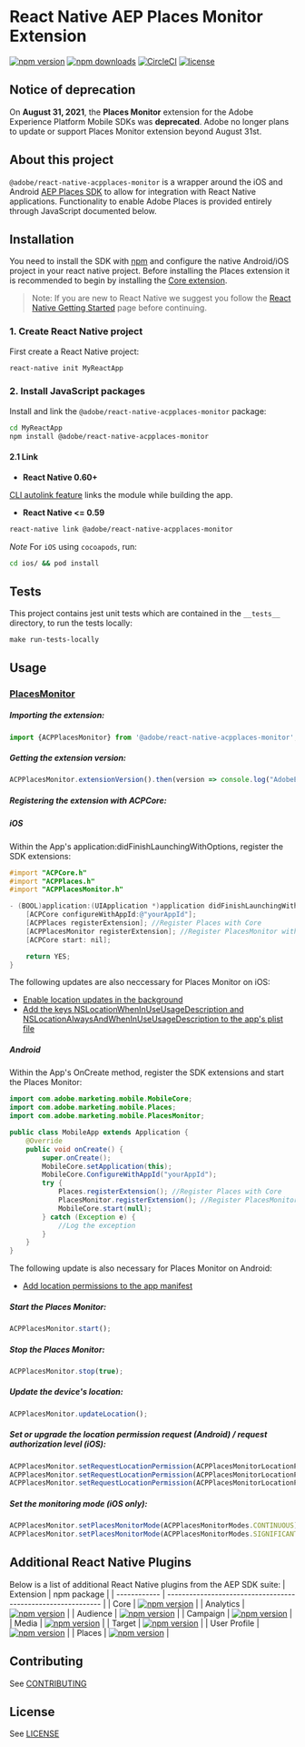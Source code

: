 # React Native AEP Places Monitor Extension

[![npm version](https://badge.fury.io/js/%40adobe%2Freact-native-acpplaces-monitor.svg)](https://www.npmjs.com/package/@adobe/react-native-acpplaces-monitor) 
[![npm downloads](https://img.shields.io/npm/dm/@adobe/react-native-acpplaces-monitor)](https://www.npmjs.com/package/@adobe/react-native-acpplaces-monitor)
[![CircleCI](https://img.shields.io/circleci/project/github/adobe/react-native-acpplaces-monitor/main.svg?logo=circleci)](https://circleci.com/gh/adobe/workflows/react-native-acpplaces-monitor) 
[![license](https://img.shields.io/npm/l/@adobe/react-native-acpplaces-monitor.svg)](https://github.com/adobe/react-native-acpplaces-monitor/blob/main/LICENSE)

## Notice of deprecation

On **August 31, 2021**, the **Places Monitor** extension for the Adobe Experience Platform Mobile SDKs was **deprecated**. Adobe no longer plans to update or support Places Monitor extension beyond August 31st.

## About this project

`@adobe/react-native-acpplaces-monitor` is a wrapper around the iOS and Android [AEP Places SDK](https://aep-sdks.gitbook.io/docs/using-mobile-extensions/adobe-places) to allow for integration with React Native applications. Functionality to enable Adobe Places is provided entirely through JavaScript documented below.

## Installation

You need to install the SDK with [npm](https://www.npmjs.com/) and configure the native Android/iOS project in your react native project. Before installing the Places extension it is recommended to begin by installing the [Core extension](https://github.com/adobe/react-native-acpcore).

> Note: If you are new to React Native we suggest you follow the [React Native Getting Started](<https://facebook.github.io/react-native/docs/getting-started.html>) page before continuing.

### 1. Create React Native project

First create a React Native project:

```bash
react-native init MyReactApp
```

### 2. Install JavaScript packages

Install and link the `@adobe/react-native-acpplaces-monitor` package:

```bash
cd MyReactApp
npm install @adobe/react-native-acpplaces-monitor
```

#### 2.1 Link
- **React Native 0.60+**


[CLI autolink feature](https://github.com/react-native-community/cli/blob/master/docs/autolinking.md) links the module while building the app.


- **React Native <= 0.59**


```bash
react-native link @adobe/react-native-acpplaces-monitor
```

*Note* For `iOS` using `cocoapods`, run:

```bash
cd ios/ && pod install
```

## Tests
This project contains jest unit tests which are contained in the `__tests__` directory, to run the tests locally:
```
make run-tests-locally
```

## Usage

### [PlacesMonitor](https://docs.adobe.com/content/help/en/places/using/places-ext-aep-sdks/places-monitor-extension/places-monitor-extension.html)

##### Importing the extension:
```javascript
import {ACPPlacesMonitor} from '@adobe/react-native-acpplaces-monitor';
```

##### Getting the extension version:

```javascript
ACPPlacesMonitor.extensionVersion().then(version => console.log("AdobeExperienceSDK: ACPPlacesMonitor version: " + version));
```

##### Registering the extension with ACPCore:

##### **iOS**
Within the App's application:didFinishLaunchingWithOptions, register the SDK extensions:
```objective-c
#import "ACPCore.h"
#import "ACPPlaces.h"
#import "ACPPlacesMonitor.h"

- (BOOL)application:(UIApplication *)application didFinishLaunchingWithOptions:(NSDictionary*)launchOptions {
    [ACPCore configureWithAppId:@"yourAppId"];
    [ACPPlaces registerExtension]; //Register Places with Core
    [ACPPlacesMonitor registerExtension]; //Register PlacesMonitor with Core
    [ACPCore start: nil];

    return YES;
}
```
The following updates are also neccessary for Places Monitor on iOS:

- [Enable location updates in the background](https://docs.adobe.com/content/help/en/places/using/places-ext-aep-sdks/places-monitor-extension/using-places-monitor-extension.html#enable-location-updates-background)
- [Add the keys NSLocationWhenInUseUsageDescription and NSLocationAlwaysAndWhenInUseUsageDescription to the app's plist file](https://docs.adobe.com/content/help/en/places/using/places-ext-aep-sdks/places-monitor-extension/using-places-monitor-extension.html#configuring-the-plist-keys)

##### **Android**

Within the App's OnCreate method, register the SDK extensions and start the Places Monitor:
```java
import com.adobe.marketing.mobile.MobileCore;
import com.adobe.marketing.mobile.Places;
import com.adobe.marketing.mobile.PlacesMonitor;

public class MobileApp extends Application {
    @Override
    public void onCreate() {
        super.onCreate();
        MobileCore.setApplication(this);
        MobileCore.ConfigureWithAppId("yourAppId");
        try {
            Places.registerExtension(); //Register Places with Core
            PlacesMonitor.registerExtension(); //Register PlacesMonitor with Core
            MobileCore.start(null);
        } catch (Exception e) {
            //Log the exception
        }
    }
}
```
The following update is also necessary for Places Monitor on Android:

- [Add location permissions to the app manifest](https://docs.adobe.com/content/help/en/places/using/places-ext-aep-sdks/places-monitor-extension/using-places-monitor-extension.html#add-permissions-to-the-manifest)


##### Start the Places Monitor:

```js
ACPPlacesMonitor.start();
```
##### Stop the Places Monitor:
```js
ACPPlacesMonitor.stop(true);
```

##### Update the device's location:
```js
ACPPlacesMonitor.updateLocation();
```
##### Set or upgrade the location permission request (Android) / request authorization level (iOS):
```js
ACPPlacesMonitor.setRequestLocationPermission(ACPPlacesMonitorLocationPermission.ALWAYS_ALLOW);
ACPPlacesMonitor.setRequestLocationPermission(ACPPlacesMonitorLocationPermission.WHILE_USING_APP);
ACPPlacesMonitor.setRequestLocationPermission(ACPPlacesMonitorLocationPermission.NONE);
```
##### Set the monitoring mode (iOS only):
```js
ACPPlacesMonitor.setPlacesMonitorMode(ACPPlacesMonitorModes.CONTINUOUS);
ACPPlacesMonitor.setPlacesMonitorMode(ACPPlacesMonitorModes.SIGNIFICANT_CHANGES);
```

## Additional React Native Plugins
Below is a list of additional React Native plugins from the AEP SDK suite:
| Extension    | npm package                                                  |
| ------------ | ------------------------------------------------------------ |
| Core         | [![npm version](https://img.shields.io/npm/v/@adobe/react-native-acpcore.svg?color=green&label=%40adobe%2Freact-native-acpcore&logo=npm&style=flat-square)](https://badge.fury.io/js/%40adobe%2Freact-native-acpcore) |
| Analytics    | [![npm version](https://img.shields.io/npm/v/@adobe/react-native-acpanalytics.svg?color=green&label=%40adobe%2Freact-native-acpanalytics&logo=npm&style=flat-square)](https://badge.fury.io/js/%40adobe%2Freact-native-acpanalytics) |
| Audience     | [![npm version](https://img.shields.io/npm/v/@adobe/react-native-acpaudience.svg?color=green&label=%40adobe%2Freact-native-acpaudience&logo=npm&style=flat-square)](https://badge.fury.io/js/%40adobe%2Freact-native-acpaudience) |
| Campaign     | [![npm version](https://img.shields.io/npm/v/@adobe/react-native-acpcampaign.svg?color=green&label=%40adobe%2Freact-native-acpcampaign&logo=npm&style=flat-square)](https://badge.fury.io/js/%40adobe%2Freact-native-acpcampaign) |
| Media     | [![npm version](https://img.shields.io/npm/v/@adobe/react-native-acpmedia.svg?color=green&label=%40adobe%2Freact-native-acpmedia&logo=npm&style=flat-square)](https://badge.fury.io/js/%40adobe%2Freact-native-acpmedia) |
| Target       | [![npm version](https://img.shields.io/npm/v/@adobe/react-native-acptarget.svg?color=green&label=%40adobe%2Freact-native-acptarget&logo=npm&style=flat-square)](https://badge.fury.io/js/%40adobe%2Freact-native-acptarget) |
| User Profile | [![npm version](https://img.shields.io/npm/v/@adobe/react-native-acpuserprofile.svg?color=green&label=%40adobe%2Freact-native-acpuserprofile&logo=npm&style=flat-square)](https://badge.fury.io/js/%40adobe%2Freact-native-acpuserprofile) |
| Places | [![npm version](https://img.shields.io/npm/v/@adobe/react-native-acpplaces.svg?color=green&label=%40adobe%2Freact-native-acpplaces&logo=npm&style=flat-square)](https://badge.fury.io/js/%40adobe%2Freact-native-acpplaces) |

## Contributing
See [CONTRIBUTING](CONTRIBUTING.md)

## License
See [LICENSE](LICENSE)
